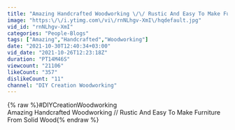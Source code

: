 ```yaml
---
title: "Amazing Handcrafted Woodworking \/\/ Rustic And Easy To Make Furniture From Solid Wood"
image: "https:\/\/i.ytimg.com\/vi\/rnNLhgv-XmI\/hqdefault.jpg"
vid_id: "rnNLhgv-XmI"
categories: "People-Blogs"
tags: ["Amazing","Handcrafted","Woodworking"]
date: "2021-10-30T12:40:34+03:00"
vid_date: "2021-10-26T12:23:18Z"
duration: "PT14M46S"
viewcount: "21106"
likeCount: "357"
dislikeCount: "11"
channel: "DIY Creation Woodworking"
---
```

{% raw %}#DIYCreationWoodworking<br />Amazing Handcrafted Woodworking // Rustic And Easy To Make Furniture From Solid Wood{% endraw %}
